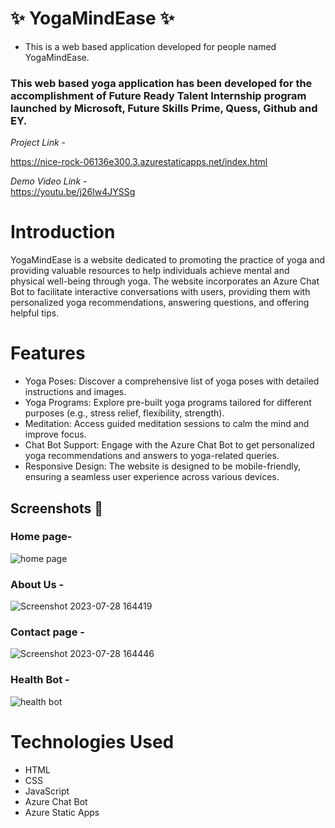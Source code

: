 # ✨ YogaMindEase  ✨

* This is a web based application developed for people named YogaMindEase.

### This web based yoga application has been developed for the accomplishment of Future Ready Talent Internship program launched by Microsoft, Future Skills Prime, Quess, Github and EY.

 

*Project Link* -

https://nice-rock-06136e300.3.azurestaticapps.net/index.html

*Demo Video Link* -  
https://youtu.be/j26Iw4JYSSg



# Introduction
YogaMindEase is a website dedicated to promoting the practice of yoga and providing valuable resources to help individuals achieve mental and physical well-being through yoga. The website incorporates an Azure Chat Bot to facilitate interactive conversations with users, providing them with personalized yoga recommendations, answering questions, and offering helpful tips.

# Features
- Yoga Poses: Discover a comprehensive list of yoga poses with detailed instructions and images.
- Yoga Programs: Explore pre-built yoga programs tailored for different purposes (e.g., stress relief, flexibility, strength).
- Meditation: Access guided meditation sessions to calm the mind and improve focus.
- Chat Bot Support: Engage with the Azure Chat Bot to get personalized yoga recommendations and answers to yoga-related queries.
- Responsive Design: The website is designed to be mobile-friendly, ensuring a seamless user experience across various devices.


## Screenshots 📸
### Home page-
![home page](https://github.com/20a31a04u4/yogamindease/assets/113761483/eb8518cc-83d2-4939-b478-1033f60b5d08)
  



### About Us -




![Screenshot 2023-07-28 164419](https://github.com/20a31a04u4/yogamindease/assets/113761483/d4cd69bd-2c2d-4772-859f-3dc9bc48d11e)


### Contact page -




![Screenshot 2023-07-28 164446](https://github.com/20a31a04u4/yogamindease/assets/113761483/b2fc0c4c-ceb3-4d39-9474-ce78e2993298)



### Health Bot -


![health bot](https://github.com/20a31a04u4/yogamindease/assets/113761483/445fbf9f-f0e5-4d47-886c-d2298bcea179)




# Technologies Used
- HTML
- CSS
- JavaScript
- Azure Chat Bot
- Azure Static Apps

